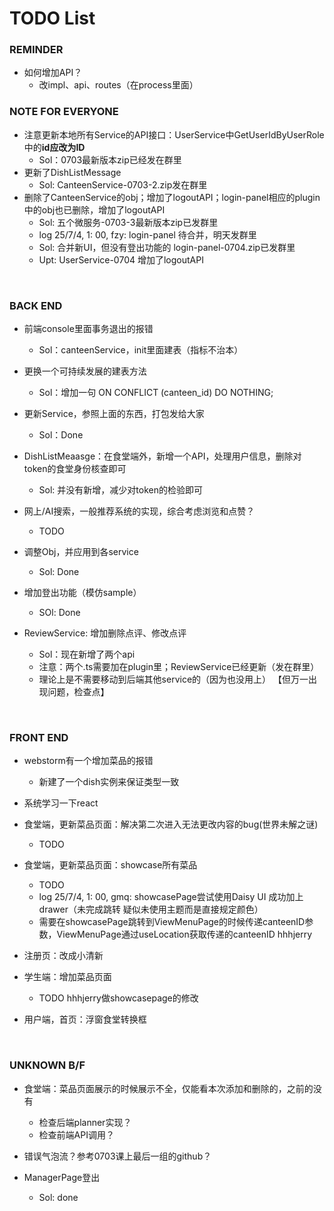 # TODO List

### REMINDER

- 如何增加API？
  - 改impl、api、routes（在process里面）

### NOTE FOR EVERYONE

- 注意更新本地所有Service的API接口：UserService中GetUserIdByUserRole中的**id应改为ID**
  - Sol：0703最新版本zip已经发在群里
- 更新了DishListMessage
  - Sol: CanteenService-0703-2.zip发在群里
- 删除了CanteenService的obj；增加了logoutAPI；login-panel相应的plugin中的obj也已删除，增加了logoutAPI
  - Sol: 五个微服务-0703-3最新版本zip已发群里
  - log 25/7/4, 1: 00, fzy: login-panel 待合并，明天发群里
  - Sol: 合并新UI，但没有登出功能的 login-panel-0704.zip已发群里
  - Upt: UserService-0704 增加了logoutAPI

</br>

### BACK END

- 前端console里面事务退出的报错
  - Sol：canteenService，init里面建表（指标不治本）
- 更换一个可持续发展的建表方法
  - Sol：增加一句 ON CONFLICT (canteen_id) DO NOTHING;
- 更新Service，参照上面的东西，打包发给大家
  - Sol：Done
 
    
- DishListMeaasge：在食堂端外，新增一个API，处理用户信息，删除对token的食堂身份核查即可
  - Sol: 并没有新增，减少对token的检验即可
    
- 网上/AI搜索，一般推荐系统的实现，综合考虑浏览和点赞？
  - TODO
 
    
- 调整Obj，并应用到各service
  - Sol: Done
- 增加登出功能（模仿sample）
  - SOl: Done
 
- ReviewService: 增加删除点评、修改点评
  - Sol：现在新增了两个api
  - 注意：两个.ts需要加在plugin里；ReviewService已经更新（发在群里）
  - 理论上是不需要移动到后端其他service的（因为也没用上） 【但万一出现问题，检查点】

</br>
  

### FRONT END

- webstorm有一个增加菜品的报错
  - 新建了一个dish实例来保证类型一致

- 系统学习一下react

- 食堂端，更新菜品页面：解决第二次进入无法更改内容的bug(世界未解之谜)
  - TODO 
- 食堂端，更新菜品页面：showcase所有菜品
  - TODO
  - log 25/7/4, 1: 00, gmq: showcasePage尝试使用Daisy UI 成功加上drawer（未完成跳转 疑似未使用主题而是直接规定颜色）
  - 需要在showcasePage跳转到ViewMenuPage的时候传递canteenID参数，ViewMenuPage通过useLocation获取传递的canteenID hhhjerry
- 注册页：改成小清新
- 学生端：增加菜品页面
  - TODO hhhjerry做showcasepage的修改 
- 用户端，首页：浮窗食堂转换框

</br>


### UNKNOWN B/F

- 食堂端：菜品页面展示的时候展示不全，仅能看本次添加和删除的，之前的没有
  - 检查后端planner实现？
  - 检查前端API调用？
 
- 错误气泡流？参考0703课上最后一组的github？

- ManagerPage登出
  - Sol: done

</br>
